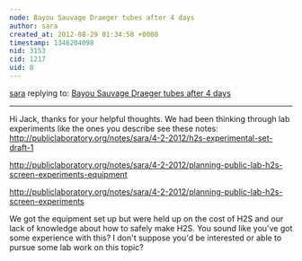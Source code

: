 ```yaml
---
node: Bayou Sauvage Draeger tubes after 4 days
author: sara
created_at: 2012-08-29 01:34:58 +0000
timestamp: 1346204098
nid: 3153
cid: 1217
uid: 8
---
```




[sara](../profile/sara) replying to: [Bayou Sauvage Draeger tubes after 4 days](../notes/shannon/8-6-2012/bayou-sauvage-draeger-tubes-after-4-days)

----
Hi Jack, thanks for your helpful thoughts. We had been thinking through lab experiments like the ones you describe see these notes:
http://publiclaboratory.org/notes/sara/4-2-2012/h2s-experimental-set-draft-1

http://publiclaboratory.org/notes/sara/4-2-2012/planning-public-lab-h2s-screen-experiments-equipment

http://publiclaboratory.org/notes/sara/4-2-2012/planning-public-lab-h2s-screen-experiments

We got the equipment set up but were held up on the cost of H2S and our lack of knowledge about how to safely make H2S. You sound like you've got some experience with this? I don't suppose you'd be interested or able to pursue some lab work on this topic?